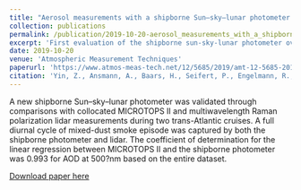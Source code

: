 ```yaml
---
title: "Aerosol measurements with a shipborne Sun–sky–lunar photometer and collocated multiwavelength Raman polarization lidar over the Atlantic Ocean"
collection: publications
permalink: /publication/2019-10-20-aerosol_measurements_with_a_shipborne_photometer
excerpt: 'First evaluation of the shipborne sun-sky-lunar photometer over the ocean.'
date: 2019-10-20
venue: 'Atmospheric Measurement Techniques'
paperurl: 'https://www.atmos-meas-tech.net/12/5685/2019/amt-12-5685-2019.pdf'
citation: 'Yin, Z., Ansmann, A., Baars, H., Seifert, P., Engelmann, R., Radenz, M., Jimenez, C., Herzog, A., Ohneiser, K., and Hanbuch, K.: Aerosol measurements with a shipborne Sun-sky-lunar photometer and collocated multiwavelength Raman polarization lidar over the Atlantic Ocean, Atmospheric Measurement Techniques, 12, 5685-5698, 2019.'
---
```


A new shipborne Sun–sky–lunar photometer was validated through comparisons with collocated MICROTOPS II and multiwavelength Raman polarization lidar measurements during two trans-Atlantic cruises. A full diurnal cycle of mixed-dust smoke episode was captured by both the shipborne photometer and lidar. The coefficient of determination for the linear regression between MICROTOPS II and the shipborne photometer was 0.993 for AOD at 500?nm based on the entire dataset.

[Download paper here](https://www.atmos-meas-tech.net/12/5685/2019/amt-12-5685-2019.pdf)

